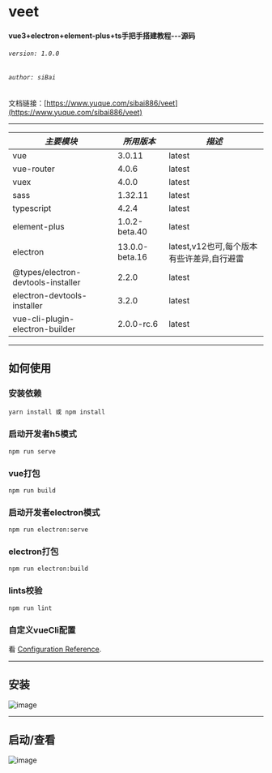 # veet

#### vue3+electron+element-plus+ts手把手搭建教程---源码

###### `version: 1.0.0`

###### `author: siBai`

文档链接：[https://www.yuque.com/sibai886/veet](https://www.yuque.com/sibai886/veet)

-----------------------------------

_主要模块_ | _所用版本_ | _描述_
--- | --- | ---
vue | 3.0.11 | latest
vue-router | 4.0.6 | latest
vuex | 4.0.0 | latest
sass | 1.32.11 | latest
typescript | 4.2.4 | latest
element-plus | 1.0.2-beta.40 | latest
electron | 13.0.0-beta.16 | latest,v12也可,每个版本有些许差异,自行避雷
@types/electron-devtools-installer | 2.2.0 | latest
electron-devtools-installer | 3.2.0 | latest
vue-cli-plugin-electron-builder | 2.0.0-rc.6 | latest

-----------------------------------

## 如何使用

### 安装依赖

```
yarn install 或 npm install
```

### 启动开发者h5模式

```
npm run serve
```

### vue打包

```
npm run build
```

### 启动开发者electron模式

```
npm run electron:serve
```

### electron打包

```
npm run electron:build
```

### lints校验

```
npm run lint
```

### 自定义vueCli配置

看 [Configuration Reference](https://cli.vuejs.org/config/).

-----------------------------------

## 安装
![image](https://github.com/user-attachments/assets/0bd12a0d-a55e-4ea6-b205-582e9b7669f1)

-----------------------------------

## 启动/查看
![image](https://github.com/user-attachments/assets/9dc80bb2-8547-491f-89f2-297a18f38d29)
